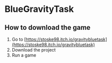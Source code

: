 # BlueGravityTask

## How to download the game
1. Go to [https://stoske98.itch.io/gravitybluetask](https://stoske98.itch.io/gravitybluetask)
2. Download the project
3. Run a game
